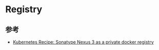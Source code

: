# Registry


## 参考

* [Kubernetes Recipe: Sonatype Nexus 3 as a private docker registry](https://blog.sonatype.com/kubernetes-recipe-sonatype-nexus-3-as-a-private-docker-registry)
